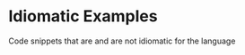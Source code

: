 Idiomatic Examples
==================

Code snippets that are and are not idiomatic for the language


